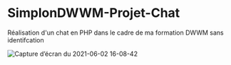 # SimplonDWWM-Projet-Chat
Réalisation d'un chat en PHP dans le cadre de ma formation DWWM sans identifcation 

![Capture d’écran du 2021-06-02 16-08-42](https://user-images.githubusercontent.com/52196263/120495285-d8976300-c3bc-11eb-9445-5b976cc02e93.png)
